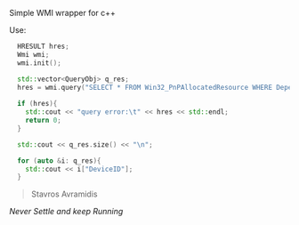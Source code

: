 Simple WMI wrapper for c++

Use:
```cpp
  HRESULT hres;
  Wmi wmi;
  wmi.init();

  std::vector<QueryObj> q_res;
  hres = wmi.query("SELECT * FROM Win32_PnPAllocatedResource WHERE Dependent.description LIKE '\%'", q_res);
  
  if (hres){
    std::cout << "query error:\t" << hres << std::endl;
    return 0;
  }

  std::cout << q_res.size() << "\n";

  for (auto &i: q_res){
    std::cout << i["DeviceID"];
  }
```



> Stavros Avramidis

_Never Settle and keep Running_
